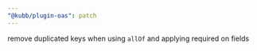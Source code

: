 ```yaml
---
"@kubb/plugin-oas": patch
---
```


remove duplicated keys when using `allOf` and applying required on fields

